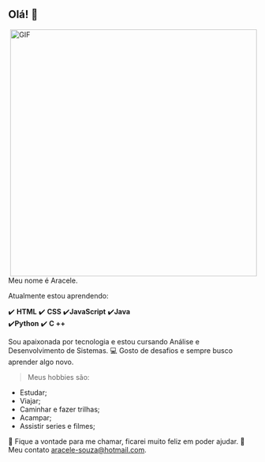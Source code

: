## Olá! 👋 

<img align= "right" alt= 'GIF' src= "https://octocat-generator-assets.githubusercontent.com/my-octocat-1624419416217.png" width= "500px" />
 Meu nome é Aracele.
 
Atualmente estou aprendendo:

✔️ **HTML** 
✔️ **CSS** 
✔️**JavaScript**
✔️**Java**  
✔️**Python**
✔️ **C ++**

Sou apaixonada por tecnologia e estou cursando Análise e Desenvolvimento de Sistemas. 💻
Gosto de desafios e sempre busco aprender algo novo.


> Meus hobbies são:

 - Estudar;
 -  Viajar;
 - Caminhar e fazer trilhas;
 - Acampar;
  - Assistir series e filmes;
    
💬  Fique a vontade para me chamar, ficarei muito feliz em poder ajudar.
📧 Meu contato  [aracele-souza@hotmail.com](mailto:contato@strongreen.com).
